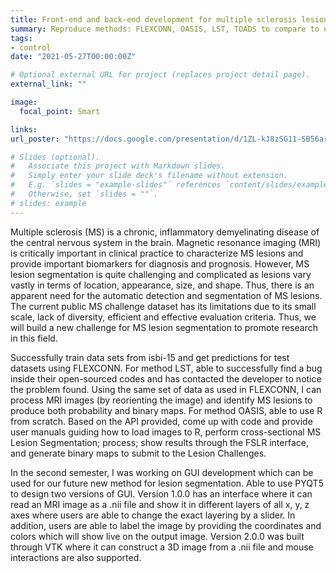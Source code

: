 ```yaml
---
title: Front-end and back-end development for multiple sclerosis lesion segmentation (MulS) challenge
summary: Reproduce methods: FLEXCONN, OASIS, LST, TOADS to compare to our results and use pyqt5, VTK to design GUI for new methods.
tags:
- control
date: "2021-05-27T00:00:00Z"

# Optional external URL for project (replaces project detail page).
external_link: ""

image:
  focal_point: Smart

links:
url_poster: "https://docs.google.com/presentation/d/1ZL-kJ8zSG11-SB56arI9WfT37TX5uw00TusL8tMbz54/edit?usp=sharing"

# Slides (optional).
#   Associate this project with Markdown slides.
#   Simply enter your slide deck's filename without extension.
#   E.g. `slides = "example-slides"` references `content/slides/example-slides.md`.
#   Otherwise, set `slides = ""`.
# slides: example
---
```


Multiple sclerosis (MS) is a chronic, inflammatory demyelinating disease of the central nervous system in the brain. Magnetic resonance imaging (MRI) is critically important in clinical practice to characterize MS lesions and provide important biomarkers for diagnosis and prognosis. However, MS lesion segmentation is quite challenging and complicated as lesions vary vastly in terms of location, appearance, size, and shape. Thus, there is an apparent need for the automatic detection and segmentation of MS lesions. The current public MS challenge dataset has its limitations due to its small scale, lack of diversity, efficient and effective evaluation criteria. Thus, we will build a new challenge for MS lesion segmentation to promote research in this field.

Successfully train data sets from isbi-15 and get predictions for test datasets using FLEXCONN. For method LST, able to successfully find a bug inside their open-sourced codes and has contacted the developer to notice the problem found. Using the same set of data as used in FLEXCONN, I can process MRI images (by reorienting the image) and identify MS lesions to produce both probability and binary maps. For method OASIS, able to use R from scratch. Based on the API provided, come up with code and provide user manuals guiding how to load images to R, perform cross-sectional MS Lesion Segmentation; process; show results through the FSLR interface, and generate binary maps to submit to the Lesion Challenges. 
 
In the second semester, I was working on GUI development which can be used for our future new method for lesion segmentation. Able to use PYQT5 to design two versions of GUI. Version 1.0.0 has an interface where it can read an MRI image as a .nii file and show it in different layers of all x, y, z axes where users are able to change the exact layering by a slider. In addition, users are able to label the image by providing the coordinates and colors which will show live on the output image. Version 2.0.0 was built through VTK where it can construct a 3D image from a .nii file and mouse interactions are also supported. 


